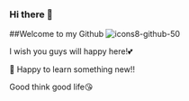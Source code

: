 ### Hi there 👋
##Welcome to my Github ![icons8-github-50](https://user-images.githubusercontent.com/103323787/162852635-ca4edb18-5f7a-496b-85e2-a255bf6e6461.png)

I wish you guys will happy here!💕

👀 Happy to learn something new!!

Good think good life😘


<!--
**patittawm/patittawm** is a ✨ _special_ ✨ repository because its `README.md` (this file) appears on your GitHub profile.

Here are some ideas to get you started:

- 🔭 I’m currently working on ...
- 🌱 I’m currently learning ...
- 👯 I’m looking to collaborate on ...
- 🤔 I’m looking for help with ...
- 💬 Ask me about ...
- 📫 How to reach me: ...
- 😄 Pronouns: ...
- ⚡ Fun fact: ...
-->
